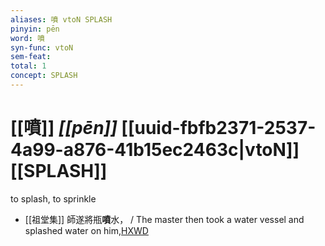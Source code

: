```yaml
---
aliases: 噴 vtoN SPLASH
pinyin: pēn
word: 噴
syn-func: vtoN
sem-feat: 
total: 1
concept: SPLASH 
---
```

# [[噴]] *[[pēn]]*  [[uuid-fbfb2371-2537-4a99-a876-41b15ec2463c|vtoN]] [[SPLASH]]
to splash, to sprinkle
 - [[祖堂集]] 師遂將瓶**噴**水， / The master then took a water vessel and splashed water on him,[HXWD](https://hxwd.org/textview.html?location=KR6q0002_Yan_016-4121a.34)